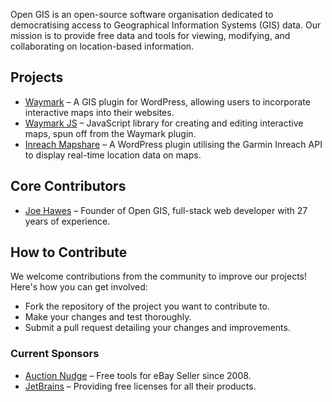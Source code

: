 Open GIS is an open-source software organisation dedicated to democratising access to Geographical Information Systems (GIS) data. Our mission is to provide free data and tools for viewing, modifying, and collaborating on location-based information.

## Projects

- [Waymark](https://github.com/OpenGIS/Waymark) &ndash; A GIS plugin for WordPress, allowing users to incorporate interactive maps into their websites.
- [Waymark JS](https://github.com/OpenGIS/Waymark-JS) &ndash; JavaScript library for creating and editing interactive maps, spun off from the Waymark plugin.
- [Inreach Mapshare](https://github.com/OpenGIS/Inreach-Mapshare) &ndash; A WordPress plugin utilising the Garmin Inreach API to display real-time location data on maps.

## Core Contributors

- [Joe Hawes](https://github.com/morehawes) &ndash; Founder of Open GIS, full-stack web developer with 27 years of experience.

## How to Contribute

We welcome contributions from the community to improve our projects! Here's how you can get involved:

- Fork the repository of the project you want to contribute to.
- Make your changes and test thoroughly.
- Submit a pull request detailing your changes and improvements.

### Current Sponsors

- [Auction Nudge](https://www.auctionnudge.com/) &ndash; Free tools for eBay Seller since 2008.
- [JetBrains](https://www.jetbrains.com/) &ndash; Providing free licenses for all their products.
